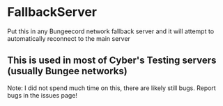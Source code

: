 # FallbackServer
Put this in any Bungeecord network fallback server and it will attempt to automatically reconnect to the main server

## This is used in most of Cyber's Testing servers (usually Bungee networks)
Note: I did not spend much time on this, there are likely still bugs.
Report bugs in the issues page!
